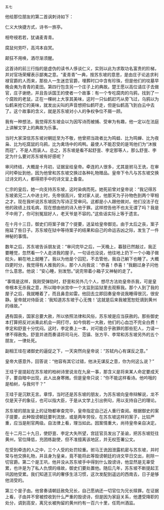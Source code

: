     五七 

   他给那位朋友的第二首讽刺诗如下：

   仁义大快捷方式，诗书一旅亭。

   相夸绶若若，犹诵麦青青。

   腐鼠何劳吓，高鸿本自冥。

   颠狂不用唤，酒尽渐须醒。

   这首诗的前三行指的是虚伪的读书人侈谈仁义，实则以此为求取功名富贵的阶梯，并对官场荣耀表示鄙夷之意。“麦青青”一典，按苏东坡的意思，是由庄子论追求利禄官爵的人而来，那些人一生迷恋官爵，埋葬时口中含有珍珠，但是他们的坟墓早晚会夷为青青的麦田。第四行包含另一个庄子上的典故。楚王愿以高位请庄子去做官，庄子谢绝，并且告诉国王的使者一个故事：有一个专吃腐肉的乌鸦，找到了一个腐败的老鼠，正在一棵树上大享其美味，这时一只仙鹤赶巧从旁飞过，乌鸦以为仙鹤来抢它的美味，就发出尖叫的声音想把仙鹤吓走，但是仙鹤高飞到白云中去了。这个故事的含义，就是苏东坡对小人的争权争位不屑一顾。

   我有一种想法，我觉得苏东坡会以为因写诗而被捕、受审为有趣，他一定以在法庭上讲解文学上的典故为乐事。

   当时大家深信苏东坡对朝廷至为不敬，他曾把当政者比为鸣蛙、比为鸣蝉、比为夜枭、比为吃腐鼠的乌鸦，比为禽场中的鸡鸭。最使人不能忍受的是骂他们为“沐猴而冠”，不是人而装人。总之，苏东坡是看不起舒亶、李定那等人，那么舒亶、李定为什么要对苏东坡有好感呢？

   审问终结，大概是十月初，证据呈给皇帝。牵连的人很多，尤其是驸马王诜，在审问时牵扯到他，因为他曾和苏东坡交换过各种礼物赠品。皇帝下令凡与苏东坡交换过诗文的人，都得把手中的诗文呈上备查。

   仁宗的皇后，她一向支持苏东坡，这时染病而死。她死前曾对皇帝说：“我记得苏东坡弟兄二人中进士时，先帝很高兴，曾对家人说，他那天为子孙物色到两个宰相之才。现在我听说苏东坡因为写诗正受审问。这都是小人跟他做对。他们没法子在他的政绩上找毛病，现在想由他的诗入他于罪。这样控告他不也太无谓了吗？我是不中用了，你可别冤屈好人，老天爷是不容的。”这些话实际上等于遗言。

   在十月十三日，御史们将案子做了个提要，送呈给皇帝御览。由于太后之丧，案子拖延了些日子。苏东坡在狱中等待案子的结果和自己的命运吉凶之际，发生了一件神秘的事情。

   数年之后，苏东坡告诉朋友说：“审问完毕之后，一天晚上，暮鼓已然敲过，我正要睡觉，忽然看一个人走进我的屋子。一句话也没说，他往地上扔下一个小箱子做枕头，躺在地上就睡了。我以为他是个囚犯，不去管他，我自己躺下也睡了。大概四更时分，我觉得有人推我的头，那个人向我说：“恭喜！恭喜！”我翻过身子问他什么意思。他说：“安心睡，别发愁。”说完带着小箱子又神秘的走了。

   “事情是这样，我刚受弹劾时，舒亶和另外几个人，想尽方法劝皇帝杀我，可是皇帝根本无杀我之意，所以暗中派宫中一个太监到监狱里去观察我。那个人到了我的屋子之后，我就睡着了，而且鼻息如雷。他回去立即回奏皇帝说我睡得很沉，很安静。皇帝就对侍臣说：‘我知道苏东坡于心无愧！’这就是后来我被宽恕贬谪到黄州的缘故。”

   遇有国丧，国家总要大赦，所以依照法律和风俗，苏东坡是应当获赦的。那些御史本打算把反对派乘此机会一网打尽，如今倘若一大赦，他们的心血岂不完全白费！李定和舒亶十分忧闷。这时，李定奏上一本，对可能合乎赦罪的那些犯人，力请一律不得赦免。舒亶并进而奏请将司马光、范镇、张方平、李常和苏东坡另外的五个朋友，一律处死。

   副相王珪在诸御史的逼促之下，一天突然向皇帝说：“苏轼内心有谋反之意。”

   皇帝大感意外，回答说：“他容有其它过错，他决无谋反之意，你为何这么说？”

   王珪于是提起在苏东坡的柏树诗里说龙在九泉一事，那含义是将来某人命定要成天子，要自暗中出现，此人出身寒微。但是皇帝只说：“你不能这样看诗。他吟哦的是柏树，与我何干？”

   王珪于是沉默无言。章惇，当时还是苏东坡的朋友，为苏东坡向皇帝辩解说，龙不仅是天子的象征，也可以指大臣，于是从文学上引出例句，用以支持自己的理论。

   苏东坡的朋友呈上的证物都审查完毕，皇帝指定自己近人重行查阅。根据御史的案子提要，此种毁谤朝廷要判流放，或是两年劳役，在苏东坡这样的案子，比较严重，应当是削官两级。自法律上看，理当如此。因案情重大，尚待皇帝亲自决定。

   在十二月二十九日，使舒亶、李定大失所望，宫廷官员发出了圣谕，把苏东坡贬往黄州，官位降低，充团练副使，但不准擅离该地区，并无权签署公文。

   在受到牵连的人之中，三个人受的处罚较重。驸马王诜因泄露机密与苏东坡，并时常与他交换礼物，并且身为皇亲，竟不能将此等毁谤朝廷的诗文早日交出，削除一切官爵。第二个是王巩，他并没从苏东坡手中得到什么毁谤诗，他显然是无辜受累，也许是为了私人仇恨的缘故，御史们要处置他。随后几年，苏东坡不断提起王巩因他受累。我们知道王巩的奢侈生活习惯，这次发配到遥远的西南去，日子是够他消受的。

   第三个是子由。他曾奏请朝廷赦免兄长，自己愿纳还一切官位为兄长赎罪。在证据上看，子由并不曾被控收到什么严重的毁谤诗，但是因为家庭关系，他遭受降职的处分，调到高安，离兄长被拘留的黄州约有一百六十里，任筠州酒监。

